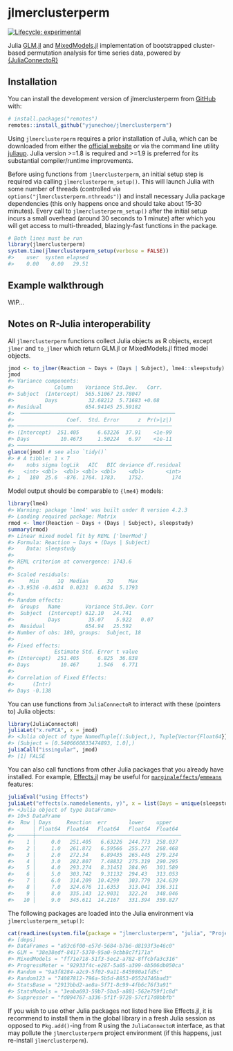 
<!-- README.md is generated from README.Rmd. Please edit that file -->

# jlmerclusterperm

<!-- badges: start -->

[![Lifecycle:
experimental](https://img.shields.io/badge/lifecycle-experimental-orange.svg)](https://lifecycle.r-lib.org/articles/stages.html#experimental)
<!-- badges: end -->

Julia [GLM.jl](https://github.com/JuliaStats/GLM.jl) and
[MixedModels.jl](https://github.com/JuliaStats/MixedModels.jl)
implementation of bootstrapped cluster-based permutation analysis for
time series data, powered by
[{JuliaConnectoR}](https://github.com/stefan-m-lenz/JuliaConnectoR)

## Installation

You can install the development version of jlmerclusterperm from
[GitHub](https://github.com/yjunechoe/jlmerclusterperm) with:

``` r
# install.packages("remotes")
remotes::install_github("yjunechoe/jlmerclusterperm")
```

Using `jlmerclusterperm` requires a prior installation of Julia, which
can be downloaded from either the [official
website](https://julialang.org/) or via the command line utility
[juliaup](https://github.com/JuliaLang/juliaup). Julia version \>=1.8 is
required and \>=1.9 is preferred for its substantial compiler/runtime
improvements.

Before using functions from `jlmerclusterperm`, an initial setup step is
required via calling `jlmerclusterperm_setup()`. This will launch Julia
with some number of threads (controlled via
`options("jlmerclusterperm.nthreads")`) and install necessary Julia
package dependencies (this only happens once and should take about 15-30
minutes). Every call to `jlmerclusterperm_setup()` after the initial
setup incurs a small overhead (around 30 seconds to 1 minute) after
which you will get access to multi-threaded, blazingly-fast functions in
the package.

``` r
# Both lines must be run
library(jlmerclusterperm)
system.time(jlmerclusterperm_setup(verbose = FALSE))
#>    user  system elapsed 
#>    0.00    0.00   29.51
```

## Example walkthrough

WIP…

## Notes on R-Julia interoperability

All `jlmerclusterperm` functions collect Julia objects as R objects,
except `jlmer` and `to_jlmer` which return GLM.jl or MixedModels.jl
fitted model objects.

``` r
jmod <- to_jlmer(Reaction ~ Days + (Days | Subject), lme4::sleepstudy)
jmod
#> Variance components:
#>             Column    Variance Std.Dev.   Corr.
#> Subject  (Intercept)  565.51067 23.78047
#>          Days          32.68212  5.71683 +0.08
#> Residual              654.94145 25.59182
#>  ──────────────────────────────────────────────────
#>                 Coef.  Std. Error      z  Pr(>|z|)
#> ──────────────────────────────────────────────────
#> (Intercept)  251.405      6.63226  37.91    <1e-99
#> Days          10.4673     1.50224   6.97    <1e-11
#> ──────────────────────────────────────────────────
glance(jmod) # see also `tidy()`
#> # A tibble: 1 × 7
#>    nobs sigma logLik   AIC   BIC deviance df.residual
#>   <int> <dbl>  <dbl> <dbl> <dbl>    <dbl>       <int>
#> 1   180  25.6  -876. 1764. 1783.    1752.         174
```

Model output should be comparable to `{lme4}` models:

``` r
library(lme4)
#> Warning: package 'lme4' was built under R version 4.2.3
#> Loading required package: Matrix
rmod <- lmer(Reaction ~ Days + (Days | Subject), sleepstudy)
summary(rmod)
#> Linear mixed model fit by REML ['lmerMod']
#> Formula: Reaction ~ Days + (Days | Subject)
#>    Data: sleepstudy
#> 
#> REML criterion at convergence: 1743.6
#> 
#> Scaled residuals: 
#>     Min      1Q  Median      3Q     Max 
#> -3.9536 -0.4634  0.0231  0.4634  5.1793 
#> 
#> Random effects:
#>  Groups   Name        Variance Std.Dev. Corr
#>  Subject  (Intercept) 612.10   24.741       
#>           Days         35.07    5.922   0.07
#>  Residual             654.94   25.592       
#> Number of obs: 180, groups:  Subject, 18
#> 
#> Fixed effects:
#>             Estimate Std. Error t value
#> (Intercept)  251.405      6.825  36.838
#> Days          10.467      1.546   6.771
#> 
#> Correlation of Fixed Effects:
#>      (Intr)
#> Days -0.138
```

You can use functions from `JuliaConnectoR` to interact with these
(pointers to) Julia objects:

``` r
library(JuliaConnectoR)
juliaLet("x.rePCA", x = jmod)
#> <Julia object of type NamedTuple{(:Subject,), Tuple{Vector{Float64}}}>
#> (Subject = [0.5406660833474893, 1.0],)
juliaCall("issingular", jmod)
#> [1] FALSE
```

You can also call functions from other Julia packages that you already
have installed. For example,
[Effects.jl](https://github.com/beacon-biosignals/Effects.jl) may be
useful for
[`marginaleffects`](https://github.com/vincentarelbundock/marginaleffects)/[`emmeans`](https://github.com/rvlenth/emmeans)
features:

``` r
juliaEval("using Effects")
juliaLet("effects(x.namedelements, y)", x = list(Days = unique(sleepstudy$Days)), y = jmod)
#> <Julia object of type DataFrame>
#> 10×5 DataFrame
#>  Row │ Days     Reaction  err       lower    upper
#>      │ Float64  Float64   Float64   Float64  Float64
#> ─────┼───────────────────────────────────────────────
#>    1 │     0.0   251.405   6.63226  244.773  258.037
#>    2 │     1.0   261.872   6.59566  255.277  268.468
#>    3 │     2.0   272.34    6.89435  265.445  279.234
#>    4 │     3.0   282.807   7.48832  275.319  290.295
#>    5 │     4.0   293.274   8.31451  284.96   301.589
#>    6 │     5.0   303.742   9.31132  294.43   313.053
#>    7 │     6.0   314.209  10.4299   303.779  324.639
#>    8 │     7.0   324.676  11.6353   313.041  336.311
#>    9 │     8.0   335.143  12.9031   322.24   348.046
#>   10 │     9.0   345.611  14.2167   331.394  359.827
```

The following packages are loaded into the Julia environment via
`jlmerclusterperm_setup()`:

``` r
cat(readLines(system.file(package = "jlmerclusterperm", "julia", "Project.toml")), sep = "\n")
#> [deps]
#> DataFrames = "a93c6f00-e57d-5684-b7b6-d8193f3e46c0"
#> GLM = "38e38edf-8417-5370-95a0-9cbb8c7f171a"
#> MixedModels = "ff71e718-51f3-5ec2-a782-8ffcbfa3c316"
#> ProgressMeter = "92933f4c-e287-5a05-a399-4b506db050ca"
#> Random = "9a3f8284-a2c9-5f02-9a11-845980a1fd5c"
#> Random123 = "74087812-796a-5b5d-8853-05524746bad3"
#> StatsBase = "2913bbd2-ae8a-5f71-8c99-4fb6c76f3a91"
#> StatsModels = "3eaba693-59b7-5ba5-a881-562e759f1c8d"
#> Suppressor = "fd094767-a336-5f1f-9728-57cf17d0bbfb"
```

If you wish to use other Julia packages not listed here like Effects.jl,
it is recommend to install them in the global library in a fresh Julia
session as opposed to `Pkg.add()`-ing from R using the `JuliaConnectoR`
interface, as that may pollute the `jlmerclusterperm` project
environment (if this happens, just re-install `jlmerclusterperm`).
